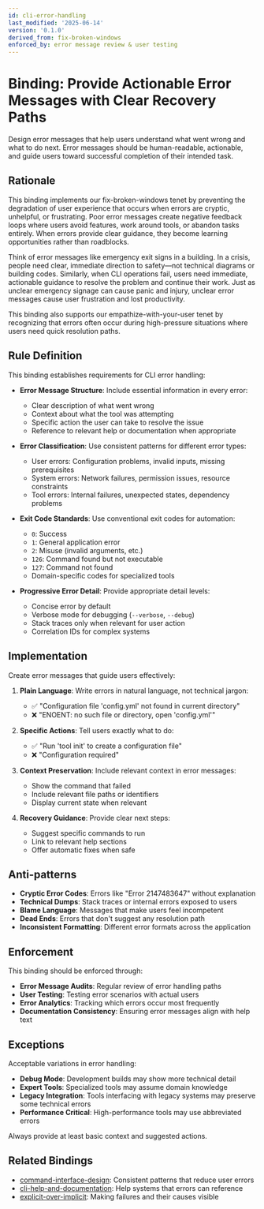 ```yaml
---
id: cli-error-handling
last_modified: '2025-06-14'
version: '0.1.0'
derived_from: fix-broken-windows
enforced_by: error message review & user testing
---
```

# Binding: Provide Actionable Error Messages with Clear Recovery Paths

Design error messages that help users understand what went wrong and what to do next. Error messages should be human-readable, actionable, and guide users toward successful completion of their intended task.

## Rationale

This binding implements our fix-broken-windows tenet by preventing the degradation of user experience that occurs when errors are cryptic, unhelpful, or frustrating. Poor error messages create negative feedback loops where users avoid features, work around tools, or abandon tasks entirely. When errors provide clear guidance, they become learning opportunities rather than roadblocks.

Think of error messages like emergency exit signs in a building. In a crisis, people need clear, immediate direction to safety—not technical diagrams or building codes. Similarly, when CLI operations fail, users need immediate, actionable guidance to resolve the problem and continue their work. Just as unclear emergency signage can cause panic and injury, unclear error messages cause user frustration and lost productivity.

This binding also supports our empathize-with-your-user tenet by recognizing that errors often occur during high-pressure situations where users need quick resolution paths.

## Rule Definition

This binding establishes requirements for CLI error handling:

- **Error Message Structure**: Include essential information in every error:
  - Clear description of what went wrong
  - Context about what the tool was attempting
  - Specific action the user can take to resolve the issue
  - Reference to relevant help or documentation when appropriate

- **Error Classification**: Use consistent patterns for different error types:
  - User errors: Configuration problems, invalid inputs, missing prerequisites
  - System errors: Network failures, permission issues, resource constraints
  - Tool errors: Internal failures, unexpected states, dependency problems

- **Exit Code Standards**: Use conventional exit codes for automation:
  - `0`: Success
  - `1`: General application error
  - `2`: Misuse (invalid arguments, etc.)
  - `126`: Command found but not executable
  - `127`: Command not found
  - Domain-specific codes for specialized tools

- **Progressive Error Detail**: Provide appropriate detail levels:
  - Concise error by default
  - Verbose mode for debugging (`--verbose`, `--debug`)
  - Stack traces only when relevant for user action
  - Correlation IDs for complex systems

## Implementation

Create error messages that guide users effectively:

1. **Plain Language**: Write errors in natural language, not technical jargon:
   - ✅ "Configuration file 'config.yml' not found in current directory"
   - ❌ "ENOENT: no such file or directory, open 'config.yml'"

2. **Specific Actions**: Tell users exactly what to do:
   - ✅ "Run 'tool init' to create a configuration file"
   - ❌ "Configuration required"

3. **Context Preservation**: Include relevant context in error messages:
   - Show the command that failed
   - Include relevant file paths or identifiers
   - Display current state when relevant

4. **Recovery Guidance**: Provide clear next steps:
   - Suggest specific commands to run
   - Link to relevant help sections
   - Offer automatic fixes when safe

## Anti-patterns

- **Cryptic Error Codes**: Errors like "Error 2147483647" without explanation
- **Technical Dumps**: Stack traces or internal errors exposed to users
- **Blame Language**: Messages that make users feel incompetent
- **Dead Ends**: Errors that don't suggest any resolution path
- **Inconsistent Formatting**: Different error formats across the application

## Enforcement

This binding should be enforced through:

- **Error Message Audits**: Regular review of error handling paths
- **User Testing**: Testing error scenarios with actual users
- **Error Analytics**: Tracking which errors occur most frequently
- **Documentation Consistency**: Ensuring error messages align with help text

## Exceptions

Acceptable variations in error handling:

- **Debug Mode**: Development builds may show more technical detail
- **Expert Tools**: Specialized tools may assume domain knowledge
- **Legacy Integration**: Tools interfacing with legacy systems may preserve some technical errors
- **Performance Critical**: High-performance tools may use abbreviated errors

Always provide at least basic context and suggested actions.

## Related Bindings

- [command-interface-design](./command-interface-design.md): Consistent patterns that reduce user errors
- [cli-help-and-documentation](./cli-help-and-documentation.md): Help systems that errors can reference
- [explicit-over-implicit](../../core/explicit-over-implicit.md): Making failures and their causes visible
